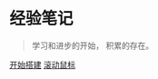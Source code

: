 # 经验笔记


> 学习和进步的开始， 积累的存在。


[开始搭建](https://blog.csdn.net/m0_37965018/article/details/103841362?utm_medium=distribute.pc_relevant.none-task-blog-BlogCommendFromBaidu-6.control&depth_1-utm_source=distribute.pc_relevant.none-task-blog-BlogCommendFromBaidu-6.control)
[滚动鼠标](#introduction)